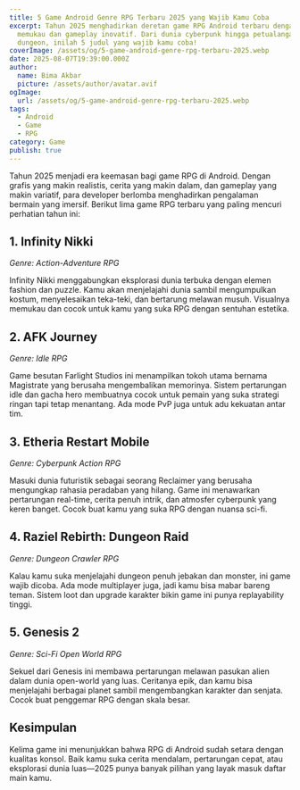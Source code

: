 ```yaml
---
title: 5 Game Android Genre RPG Terbaru 2025 yang Wajib Kamu Coba
excerpt: Tahun 2025 menghadirkan deretan game RPG Android terbaru dengan grafis
  memukau dan gameplay inovatif. Dari dunia cyberpunk hingga petualangan
  dungeon, inilah 5 judul yang wajib kamu coba!
coverImage: /assets/og/5-game-android-genre-rpg-terbaru-2025.webp
date: 2025-08-07T19:39:00.000Z
author:
  name: Bima Akbar
  picture: /assets/author/avatar.avif
ogImage:
  url: /assets/og/5-game-android-genre-rpg-terbaru-2025.webp
tags:
  - Android
  - Game
  - RPG
category: Game
publish: true
---
```

Tahun 2025 menjadi era keemasan bagi game RPG di Android. Dengan grafis yang makin realistis, cerita yang makin dalam, dan gameplay yang makin variatif, para developer berlomba menghadirkan pengalaman bermain yang imersif. Berikut lima game RPG terbaru yang paling mencuri perhatian tahun ini:

## 1\. **Infinity Nikki**

_Genre: Action-Adventure RPG_

Infinity Nikki menggabungkan eksplorasi dunia terbuka dengan elemen fashion dan puzzle. Kamu akan menjelajahi dunia sambil mengumpulkan kostum, menyelesaikan teka-teki, dan bertarung melawan musuh. Visualnya memukau dan cocok untuk kamu yang suka RPG dengan sentuhan estetika.

## 2\. **AFK Journey**

_Genre: Idle RPG_

Game besutan Farlight Studios ini menampilkan tokoh utama bernama Magistrate yang berusaha mengembalikan memorinya. Sistem pertarungan idle dan gacha hero membuatnya cocok untuk pemain yang suka strategi ringan tapi tetap menantang. Ada mode PvP juga untuk adu kekuatan antar tim.

## 3\. **Etheria Restart Mobile**

_Genre: Cyberpunk Action RPG_

Masuki dunia futuristik sebagai seorang Reclaimer yang berusaha mengungkap rahasia peradaban yang hilang. Game ini menawarkan pertarungan real-time, cerita penuh intrik, dan atmosfer cyberpunk yang keren banget. Cocok buat kamu yang suka RPG dengan nuansa sci-fi.

## 4\. **Raziel Rebirth: Dungeon Raid**

_Genre: Dungeon Crawler RPG_

Kalau kamu suka menjelajahi dungeon penuh jebakan dan monster, ini game wajib dicoba. Ada mode multiplayer juga, jadi kamu bisa mabar bareng teman. Sistem loot dan upgrade karakter bikin game ini punya replayability tinggi.

## 5\. **Genesis 2**

_Genre: Sci-Fi Open World RPG_

Sekuel dari Genesis ini membawa pertarungan melawan pasukan alien dalam dunia open-world yang luas. Ceritanya epik, dan kamu bisa menjelajahi berbagai planet sambil mengembangkan karakter dan senjata. Cocok buat penggemar RPG dengan skala besar.

## Kesimpulan

Kelima game ini menunjukkan bahwa RPG di Android sudah setara dengan kualitas konsol. Baik kamu suka cerita mendalam, pertarungan cepat, atau eksplorasi dunia luas—2025 punya banyak pilihan yang layak masuk daftar main kamu.
